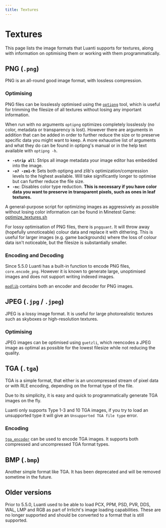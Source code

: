 ```yaml
---
title: Textures
---
```


# Textures
This page lists the image formats that Luanti supports for textures, along with information on optimising them or working with them programmatically.

## PNG (`.png`)
PNG is an all-round good image format, with lossless compression.

### Optimising
PNG files can be losslessly optimised using the [`optipng`](https://optipng.sourceforge.net/) tool, which is useful for trimming the filesize of all textures without losing any important information.

When run with no arguments `optipng` optimizes completely losslessly (no color, metadata or transparency is lost). However there are arguments in addition that can be added in order to further reduce the size or to preserve specific data you might want to keep. A more exhaustive list of arguments and what they do can be found in optipng's manual or in the help text available with `optipng -h`.

* **`-strip all`**: Strips all image metadata your image editor has embedded into the image.
* **`-o7 -zm1-9`**: Sets both optipng and zlib's optimization/compression levels to the highest available. Will take significantly longer to optimise but can further reduce the file size.
* **`-nc`**: Disables color type reduction. **This is necessary if you have color data you want to preserve in transparent pixels, such as ones in leaf textures.**

A general-purpose script for optimizing images as aggressively as possible without losing color information can be found in Minetest Game: [optimize_textures.sh](https://github.com/minetest/minetest_game/blob/master/utils/optimize_textures.sh)

For lossy optimisation of PNG files, there is `pngquant`. It will throw away (hopefully unnoticeable) colour data and replace it with dithering. This is useful for larger images (e.g. game backgrounds) where the loss of colour data isn't noticeable, but the filesize is substantially smaller.

### Encoding and Decoding
Since 5.5.0 Luanti has a built-in function to encode PNG files, `core.encode_png`. However it is known to generate large, unoptimised images and does not support writing indexed images.

[`modlib`](https://github.com/appgurueu/modlib) contains both an encoder and decoder for PNG images.

## JPEG (`.jpg` / `.jpeg`)
JPEG is a lossy image format. It is useful for large photorealistic textures such as skyboxes or high-resolution textures.

### Optimising
JPEG images can be optimised using `guetzli`, which reencodes a JPEG image as optimal as possible for the lowest filesize while not reducing the quality.

## TGA (`.tga`)
TGA is a simple format, that either is an uncompressed stream of pixel data or with RLE encoding, depending on the format type of the file.

Due to its simplicity, it is easy and quick to programmatically generate TGA images on the fly.

Luanti only supports Type 1-3 and 10 TGA images, if you try to load an unsupported type it will give an `Unsupported TGA file type` error.

### Encoding
[`tga_encoder`](https://content.luanti.org/packages/erlehmann/tga_encoder/) can be used to encode TGA images. It supports both compressed and uncompressed TGA format types.

## BMP (`.bmp`)
Another simple format like TGA. It has been deprecated and will be removed sometime in the future.

## Older versions
Prior to 5.5.0, Luanti used to be able to load PCX, PPM, PSD, PVR, DDS, WAL, LMP and RGB as part of Irrlicht's image loading capabilities. These are no longer supported and should be converted to a format that is still supported.
